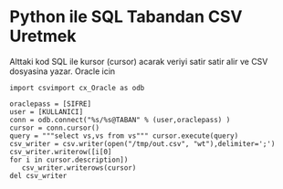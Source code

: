 # Python ile SQL Tabandan CSV Uretmek

Alttaki kod SQL ile kursor (cursor) acarak veriyi satir satir alir ve
CSV dosyasina yazar.  Oracle icin

```
import csvimport cx_Oracle as odb 

oraclepass = [SIFRE]
user = [KULLANICI]
conn = odb.connect("%s/%s@TABAN" % (user,oraclepass) )
cursor = conn.cursor()
query = """select vs,vs from vs""" cursor.execute(query)
csv_writer = csv.writer(open("/tmp/out.csv", "wt"),delimiter=';')
csv_writer.writerow([i[0]
for i in cursor.description])
   csv_writer.writerows(cursor)
del csv_writer 
```






